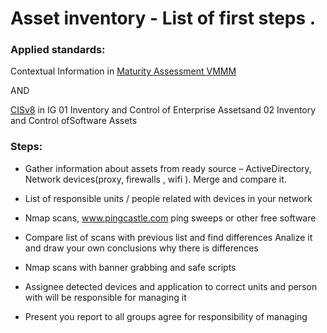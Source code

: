 # Asset inventory - List of first steps . 

### Applied standards:

Contextual Information in  [Maturity Assessment VMMM](https://github.com/jonathanristo/VMMM-self-assessment-tool)

AND

[CISv8](https://learn.cisecurity.org/cis-controls-download) in IG 01 Inventory and Control of Enterprise Assetsand 02 Inventory and Control ofSoftware Assets

### Steps:
* Gather information about assets from ready source – ActiveDirectory, Network devices(proxy, firewalls , wifi ).  Merge and compare it.

* List of responsible units / people related with devices in your network

* Nmap scans, www.pingcastle.com ping sweeps  or other free software

* Compare list of scans with previous list and find differences Analize it and draw your own conclusions why there is differences

* Nmap  scans with banner grabbing and safe scripts

* Assignee detected devices and application to correct units and person with will be responsible for managing it

* Present you report to all groups agree for responsibility of managing


